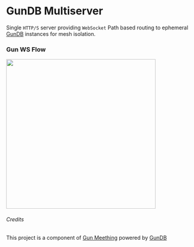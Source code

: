 # GunDB Multiserver

Single `HTTP/S` server providing `WebSocket` Path based routing to ephemeral [GunDB](https://gun.eco) instances for mesh isolation.

### Gun WS Flow

<img src="https://user-images.githubusercontent.com/1423657/79556065-d4b55e00-80a0-11ea-8a6a-b85aa0c90cf0.png" width=400/>


###### Credits
This project is a component of [Gun Meething](https://github.com/meething/webrtc-gun) powered by [GunDB](https://gun.eco)


